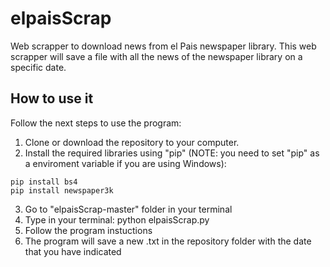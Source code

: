 # elpaisScrap
Web scrapper to download news from el Pais newspaper library. This web scrapper will save a file with all the news of the newspaper library on a specific date.

## How to use it
Follow the next steps to use the program:
  1. Clone or download the repository to your computer.
  2. Install the required libraries using "pip" (NOTE: you need to set "pip" as a enviroment variable if you are using Windows): 
  
    pip install bs4
    pip install newspaper3k
  3. Go to "elpaisScrap-master" folder in your terminal
  4. Type in your terminal: python elpaisScrap.py
  5. Follow the program instuctions
  6. The program will save a new .txt in the repository folder with the date that you have indicated
  

